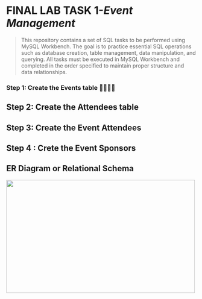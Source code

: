 # **FINAL LAB TASK 1**-*Event Management*
 > This repository contains a set of SQL tasks to be performed using MySQL Workbench. The goal is to practice essential SQL operations such as database creation, table management, data manipulation, and querying. All tasks must be executed in MySQL Workbench and completed in the order specified to maintain proper structure and data relationships.

###  Step 1: Create the Events table 👩‍💼👨‍💼


## Step 2: Create the Attendees table

## Step 3: Create the Event Attendees

## Step 4 : Crete the Event Sponsors

## ER Diagram or Relational Schema




<img src="DataModel.PNG" width="500" height="300"> <br>






